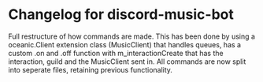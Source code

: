 # Changelog for discord-music-bot

Full restructure of how commands are made.
This has been done by using a oceanic.Client extension class (MusicClient) that handles queues, has a custom .on and .off function with m_interactionCreate that has the interaction, guild and the MusicClient sent in.
All commands are now split into seperate files, retaining previous functionality.